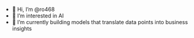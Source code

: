 - 👋 Hi, I’m @ro468
- 👀 I’m interested in AI 
- 🌱 I’m currently building models that translate data points into business insights


<!---
ro468/ro468 is a ✨ special ✨ repository because its `README.md` (this file) appears on your GitHub profile.
You can click the Preview link to take a look at your changes.
--->
